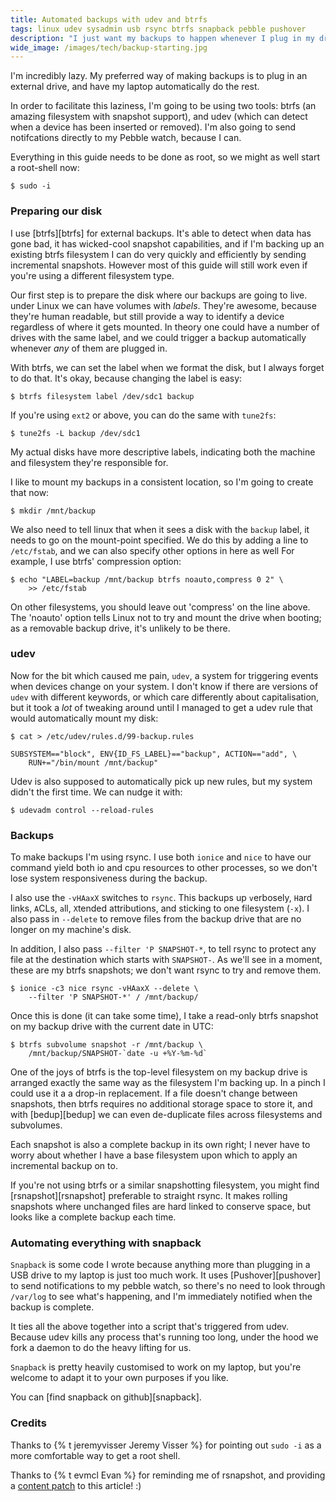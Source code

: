 ```yaml
---
title: Automated backups with udev and btrfs
tags: linux udev sysadmin usb rsync btrfs snapback pebble pushover
description: "I just want my backups to happen whenever I plug in my drive. Also, I want notifications to go to my watch. So I've done just that."
wide_image: /images/tech/backup-starting.jpg
---
```


I'm incredibly lazy. My preferred way of making backups is to
plug in an external drive, and have my laptop automatically do the
rest.

In order to facilitate this laziness, I'm going to be using
two tools: btrfs (an amazing filesystem with snapshot support),
and udev (which can detect when a device has been inserted or
removed). I'm also going to send notifcations directly to my
Pebble watch, because I can.

<!--more-->

Everything in this guide needs to be done as root, so we might as well
start a root-shell now:

    $ sudo -i

### Preparing our disk

I use [btrfs][btrfs] for external backups. It's able to detect when
data has gone bad, it has wicked-cool snapshot capabilities, and if
I'm backing up an existing btrfs filesystem I can do very quickly and
efficiently  by sending incremental snapshots. However most of this
guide will still work even if you're using a different filesystem
type.

Our first step is to prepare the disk where our backups are going to
live. under Linux we can have volumes with *labels*. They're awesome,
because they're human readable, but still provide a way to identify a
device regardless of where it gets mounted. In theory one could
have a number of drives with the same label, and we could trigger
a backup automatically whenever *any* of them are plugged in.

With btrfs, we can set the label when we format the disk, but I
always forget to do that. It's okay, because changing the label is
easy:

    $ btrfs filesystem label /dev/sdc1 backup

If you're using `ext2` or above, you can do the same with `tune2fs`:

    $ tune2fs -L backup /dev/sdc1

My actual disks have more descriptive labels, indicating both the
machine and filesystem they're responsible for.

I like to mount my backups in a consistent location, so I'm going to
create that now:

    $ mkdir /mnt/backup

We also need to tell linux that when it sees a disk with the `backup`
label, it needs to go on the mount-point specified.  We do this
by adding a line to `/etc/fstab`, and we can also specify other
options in here as well For example, I use btrfs' compression
option:

    $ echo "LABEL=backup /mnt/backup btrfs noauto,compress 0 2" \
        >> /etc/fstab

On other filesystems, you should leave out 'compress' on the line
above. The 'noauto' option tells Linux not to try and mount the
drive when booting; as a removable backup drive, it's unlikely
to be there.

### udev

Now for the bit which caused me pain, `udev`, a system for triggering
events when devices change on your system. I don't know if there
are versions of `udev` with different keywords, or which care
differently about capitalisation, but it took a *lot* of tweaking
around until I managed to get a udev rule that would automatically
mount my disk:

    $ cat > /etc/udev/rules.d/99-backup.rules

    SUBSYSTEM=="block", ENV{ID_FS_LABEL}=="backup", ACTION=="add", \
        RUN+="/bin/mount /mnt/backup"

Udev is also supposed to automatically pick up new rules, but my
system didn't the first time. We can nudge it with:

    $ udevadm control --reload-rules

### Backups

To make backups I'm using rsync. I use both `ionice` and `nice`
to have our command yield both io and cpu resources to other processes,
so we don't lose system responsiveness during the backup.

I also use the `-vHAaxX` switches to `rsync`. This backups
up `v`erbosely, `H`ard links, `A`CLs, `a`ll, `X`tended attributions,
and sticking to one filesystem (`-x`). I also pass in `--delete`
to remove files from the backup drive that are no longer on my
machine's disk.

In addition, I also pass `--filter 'P SNAPSHOT-*`, to tell rsync
to protect any file at the destination which starts with `SNAPSHOT-`.
As we'll see in a moment, these are my btrfs snapshots; we don't
want rsync to try and remove them.

    $ ionice -c3 nice rsync -vHAaxX --delete \
        --filter 'P SNAPSHOT-*' / /mnt/backup/

Once this is done (it can take some time), I take a read-only
btrfs snapshot on my backup drive with the current date in UTC:

    $ btrfs subvolume snapshot -r /mnt/backup \
        /mnt/backup/SNAPSHOT-`date -u +%Y-%m-%d`

One of the joys of btrfs is the top-level filesystem on my backup
drive is arranged exactly the same way as the filesystem I'm backing
up. In a pinch I could use it a a drop-in replacement. If a file
doesn't change between snapshots, then btrfs requires no additional
storage space to store it, and with [bedup][bedup] we can even
de-duplicate files across filesystems and subvolumes.

Each snapshot is also a complete backup in its own right; I
never have to worry about whether I have a base filesystem upon which
to apply an incremental backup on to.

If you're not using btrfs or a similar snapshotting filesystem, you might find
[rsnapshot][rsnapshot] preferable to straight rsync. It makes rolling snapshots
where unchanged files are hard linked to conserve space, but looks like a
complete backup each time.

### Automating everything with snapback

`Snapback` is some code I wrote because anything more than plugging
in a USB drive to my laptop is just too much work. It uses
[Pushover][pushover] to send notifications to my pebble watch, so
there's no need to look through `/var/log` to see what's happening,
and I'm immediately notified when the backup is complete.

It ties all the above together into a script that's triggered
from udev.  Because udev kills any process that's running too long,
under the hood we fork a daemon to do the heavy lifting for us.

`Snapback` is pretty heavily customised to work on my laptop, but
you're welcome to adapt it to your own purposes if you like.

You can [find snapback on github][snapback].

### Credits

Thanks to {% t jeremyvisser Jeremy Visser %} for pointing out `sudo -i` as a
more comfortable way to get a root shell.

Thanks to {% t evmcl Evan %} for reminding me of rsnapshot, and providing
a [content patch](https://github.com/evmcl/pjf.github.io/commit/fa400560eb9aabf14b9d324b462ea58ddba3ddc4)
to this article! :)
